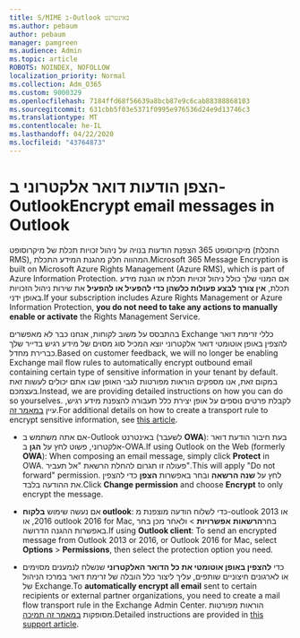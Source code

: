 ```yaml
---
title: S/MIME ב-Outlook באינטרנט
ms.author: pebaum
author: pebaum
manager: pamgreen
ms.audience: Admin
ms.topic: article
ROBOTS: NOINDEX, NOFOLLOW
localization_priority: Normal
ms.collection: Adm_O365
ms.custom: 9000329
ms.openlocfilehash: 7184ffd68f56639a8bcb87e9c6cab88388868103
ms.sourcegitcommit: 631cbb5f03e5371f0995e976536d24e9d13746c3
ms.translationtype: MT
ms.contentlocale: he-IL
ms.lasthandoff: 04/22/2020
ms.locfileid: "43764873"
---
```

# <a name="encrypt-email-messages-in-outlook"></a><span data-ttu-id="0ff81-102">הצפן הודעות דואר אלקטרוני ב-Outlook</span><span class="sxs-lookup"><span data-stu-id="0ff81-102">Encrypt email messages in Outlook</span></span>

<span data-ttu-id="0ff81-103">מיקרוסופט 365 הצפנת הודעות בנויה על ניהול זכויות תכלת של מיקרוסופט (התכלת RMS), המהווה חלק מהגנת המידע התכלת.</span><span class="sxs-lookup"><span data-stu-id="0ff81-103">Microsoft 365 Message Encryption is built on Microsoft Azure Rights Management (Azure RMS), which is part of Azure Information Protection.</span></span> <span data-ttu-id="0ff81-104">אם המנוי שלך כולל ניהול זכויות תכלת או הגנת מידע תכלת, **אין צורך לבצע פעולות כלשהן כדי להפעיל או להפעיל** את שירות ניהול הזכויות באופן ידני.</span><span class="sxs-lookup"><span data-stu-id="0ff81-104">If your subscription includes Azure Rights Management or Azure Information Protection, **you do not need to take any actions to manually enable or activate** the Rights Management Service.</span></span>

<span data-ttu-id="0ff81-105">בהתבסס על משוב לקוחות, אנחנו כבר לא מאפשרים Exchange כללי זרימת דואר להצפין באופן אוטומטי דואר אלקטרוני יוצא המכיל סוג מסוים של מידע רגיש בדייר שלך כברירת מחדל.</span><span class="sxs-lookup"><span data-stu-id="0ff81-105">Based on customer feedback, we will no longer be enabling Exchange mail flow rules to automatically encrypt outbound email containing certain type of sensitive information in your tenant by default.</span></span> <span data-ttu-id="0ff81-106">במקום זאת, אנו מספקים הוראות מפורטות לגבי האופן שבו אתם יכולים לעשות זאת בעצמכם.</span><span class="sxs-lookup"><span data-stu-id="0ff81-106">Instead, we are providing detailed instructions on how you can do so yourselves.</span></span> <span data-ttu-id="0ff81-107">לקבלת פרטים נוספים על אופן יצירת כלל תעבורה להצפנת מידע רגיש, עיין [במאמר זה](https://aka.ms/OmeEtr).</span><span class="sxs-lookup"><span data-stu-id="0ff81-107">For additional details on how to create a transport rule to encrypt sensitive information, see [this article](https://aka.ms/OmeEtr).</span></span>

- <span data-ttu-id="0ff81-108">אם אתה משתמש ב-Outlook באינטרנט (לשעבר **OWA**): בעת חיבור הודעת דואר אלקטרוני, פשוט לחץ על **הגן** ב-OWA.</span><span class="sxs-lookup"><span data-stu-id="0ff81-108">If using Outlook on the Web (formerly **OWA**): When composing an email message, simply click **Protect** in OWA.</span></span> <span data-ttu-id="0ff81-109">פעולה זו תגרום להחלת הרשאת "אל תעביר".</span><span class="sxs-lookup"><span data-stu-id="0ff81-109">This will apply "Do not forward" permission.</span></span> <span data-ttu-id="0ff81-110">לחץ על **שנה הרשאה** ובחר באפשרות **הצפן** כדי להצפין את ההודעה בלבד.</span><span class="sxs-lookup"><span data-stu-id="0ff81-110">Click **Change permission** and choose **Encrypt** to only encrypt the message.</span></span>

- <span data-ttu-id="0ff81-111">אם נעשה שימוש **בלקוח outlook**: כדי לשלוח הודעה מוצפנת מ-outlook 2013 או 2016, או outlook 2016 for Mac, בחר**הרשאות** **אפשרויות** > ולאחר מכן בחר באפשרות ההגנה הדרושה.</span><span class="sxs-lookup"><span data-stu-id="0ff81-111">If using **Outlook client**: To send an encrypted message from Outlook 2013 or 2016, or Outlook 2016 for Mac, select **Options** > **Permissions**, then select the protection option you need.</span></span>

- <span data-ttu-id="0ff81-112">כדי **להצפין באופן אוטומטי את כל הדואר האלקטרוני** שנשלח לנמענים מסוימים או לארגונים חיצוניים שותפים, עליך ליצור כלל הובלה של זרימת דואר במרכז הניהול של Exchange.</span><span class="sxs-lookup"><span data-stu-id="0ff81-112">To **automatically encrypt all email** sent to certain recipients or external partner organizations, you need to create a mail flow transport rule in the Exchange Admin Center.</span></span> <span data-ttu-id="0ff81-113">הוראות מפורטות מסופקות [במאמר זה תמיכה](https://docs.microsoft.com/office365/securitycompliance/define-mail-flow-rules-to-encrypt-email#create-a-mail-flow-rule-to-encrypt-email-messages-with-the-new-ome-capabilities).</span><span class="sxs-lookup"><span data-stu-id="0ff81-113">Detailed instructions are provided in [this support article](https://docs.microsoft.com/office365/securitycompliance/define-mail-flow-rules-to-encrypt-email#create-a-mail-flow-rule-to-encrypt-email-messages-with-the-new-ome-capabilities).</span></span>

